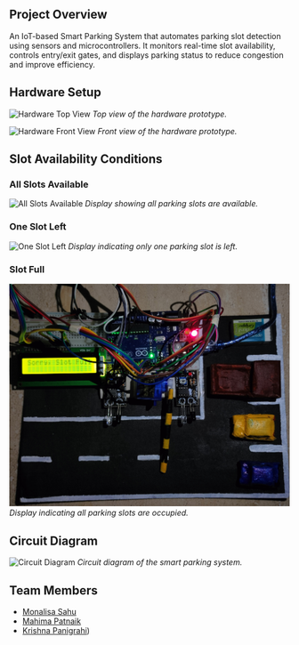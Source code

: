 ## Project Overview

An IoT-based Smart Parking System that automates parking slot detection using sensors and microcontrollers. It monitors real-time slot availability, controls entry/exit gates, and displays parking status to reduce congestion and improve efficiency.

## Hardware Setup

![Hardware Top View](images/hardware_top.jpg)
*Top view of the hardware prototype.*

![Hardware Front View](images/hardware_front.jpg)
*Front view of the hardware prototype.*

## Slot Availability Conditions

### All Slots Available

![All Slots Available](images/all_slots_available.jpg)
*Display showing all parking slots are available.*

### One Slot Left

![One Slot Left](images/slot_1_left.jpg)
*Display indicating only one parking slot is left.*

### Slot Full

![Slot Full](images/slot_full.jpg)
*Display indicating all parking slots are occupied.*

## Circuit Diagram

![Circuit Diagram](images/circuit_diagram.jpg)
*Circuit diagram of the smart parking system.*

## Team Members

- [Monalisa Sahu](https://github.com/MonalisaSahu24)
- [Mahima Patnaik](https://github.com/mahima-715)
- [Krishna Panigrahi](https://github.com/mamuni77k))
